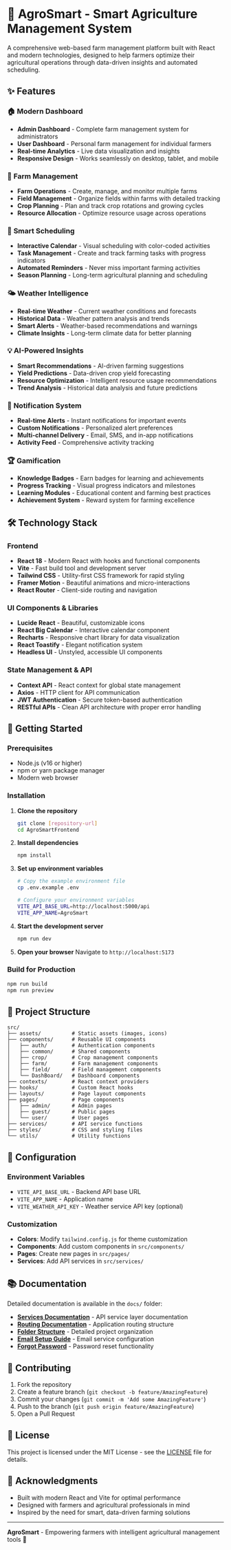 # 🌱 AgroSmart - Smart Agriculture Management System

A comprehensive web-based farm management platform built with React and modern technologies, designed to help farmers optimize their agricultural operations through data-driven insights and automated scheduling.

## ✨ Features

### 🏠 **Modern Dashboard**
- **Admin Dashboard** - Complete farm management system for administrators
- **User Dashboard** - Personal farm management for individual farmers
- **Real-time Analytics** - Live data visualization and insights
- **Responsive Design** - Works seamlessly on desktop, tablet, and mobile

### 🚜 **Farm Management**
- **Farm Operations** - Create, manage, and monitor multiple farms
- **Field Management** - Organize fields within farms with detailed tracking
- **Crop Planning** - Plan and track crop rotations and growing cycles
- **Resource Allocation** - Optimize resource usage across operations

### 📅 **Smart Scheduling**
- **Interactive Calendar** - Visual scheduling with color-coded activities
- **Task Management** - Create and track farming tasks with progress indicators
- **Automated Reminders** - Never miss important farming activities
- **Season Planning** - Long-term agricultural planning and scheduling

### 🌤️ **Weather Intelligence**
- **Real-time Weather** - Current weather conditions and forecasts
- **Historical Data** - Weather pattern analysis and trends
- **Smart Alerts** - Weather-based recommendations and warnings
- **Climate Insights** - Long-term climate data for better planning

### 💡 **AI-Powered Insights**
- **Smart Recommendations** - AI-driven farming suggestions
- **Yield Predictions** - Data-driven crop yield forecasting
- **Resource Optimization** - Intelligent resource usage recommendations
- **Trend Analysis** - Historical data analysis and future predictions

### 🔔 **Notification System**
- **Real-time Alerts** - Instant notifications for important events
- **Custom Notifications** - Personalized alert preferences
- **Multi-channel Delivery** - Email, SMS, and in-app notifications
- **Activity Feed** - Comprehensive activity tracking

### 🏆 **Gamification**
- **Knowledge Badges** - Earn badges for learning and achievements
- **Progress Tracking** - Visual progress indicators and milestones
- **Learning Modules** - Educational content and farming best practices
- **Achievement System** - Reward system for farming excellence

## 🛠️ Technology Stack

### **Frontend**
- **React 18** - Modern React with hooks and functional components
- **Vite** - Fast build tool and development server
- **Tailwind CSS** - Utility-first CSS framework for rapid styling
- **Framer Motion** - Beautiful animations and micro-interactions
- **React Router** - Client-side routing and navigation

### **UI Components & Libraries**
- **Lucide React** - Beautiful, customizable icons
- **React Big Calendar** - Interactive calendar component
- **Recharts** - Responsive chart library for data visualization
- **React Toastify** - Elegant notification system
- **Headless UI** - Unstyled, accessible UI components

### **State Management & API**
- **Context API** - React context for global state management
- **Axios** - HTTP client for API communication
- **JWT Authentication** - Secure token-based authentication
- **RESTful APIs** - Clean API architecture with proper error handling

## 🚀 Getting Started

### **Prerequisites**
- Node.js (v16 or higher)
- npm or yarn package manager
- Modern web browser

### **Installation**

1. **Clone the repository**
   ```bash
   git clone [repository-url]
   cd AgroSmartFrontend
   ```

2. **Install dependencies**
   ```bash
   npm install
   ```

3. **Set up environment variables**
   ```bash
   # Copy the example environment file
   cp .env.example .env
   
   # Configure your environment variables
   VITE_API_BASE_URL=http://localhost:5000/api
   VITE_APP_NAME=AgroSmart
   ```

4. **Start the development server**
   ```bash
   npm run dev
   ```

5. **Open your browser**
   Navigate to `http://localhost:5173`

### **Build for Production**
```bash
npm run build
npm run preview
```

## 📁 Project Structure

```
src/
├── assets/          # Static assets (images, icons)
├── components/      # Reusable UI components
│   ├── auth/        # Authentication components
│   ├── common/      # Shared components
│   ├── crop/        # Crop management components
│   ├── farm/        # Farm management components
│   ├── field/       # Field management components
│   └── DashBoard/   # Dashboard components
├── contexts/        # React context providers
├── hooks/           # Custom React hooks
├── layouts/         # Page layout components
├── pages/           # Page components
│   ├── admin/       # Admin pages
│   ├── guest/       # Public pages
│   └── user/        # User pages
├── services/        # API service functions
├── styles/          # CSS and styling files
└── utils/           # Utility functions
```

## 🔧 Configuration

### **Environment Variables**
- `VITE_API_BASE_URL` - Backend API base URL
- `VITE_APP_NAME` - Application name
- `VITE_WEATHER_API_KEY` - Weather service API key (optional)

### **Customization**
- **Colors**: Modify `tailwind.config.js` for theme customization
- **Components**: Add custom components in `src/components/`
- **Pages**: Create new pages in `src/pages/`
- **Services**: Add API services in `src/services/`

## 📚 Documentation

Detailed documentation is available in the `docs/` folder:

- **[Services Documentation](docs/SERVICES_DOCUMENTATION.md)** - API service layer documentation
- **[Routing Documentation](docs/ROUTING_DOCUMENTATION.md)** - Application routing structure
- **[Folder Structure](docs/FOLDER_STRUCTURE_README.md)** - Detailed project organization
- **[Email Setup Guide](docs/EMAIL_SETUP_GUIDE.md)** - Email service configuration
- **[Forgot Password](docs/FORGOT_PASSWORD_DOCUMENTATION.md)** - Password reset functionality

## 🤝 Contributing

1. Fork the repository
2. Create a feature branch (`git checkout -b feature/AmazingFeature`)
3. Commit your changes (`git commit -m 'Add some AmazingFeature'`)
4. Push to the branch (`git push origin feature/AmazingFeature`)
5. Open a Pull Request

## 📝 License

This project is licensed under the MIT License - see the [LICENSE](LICENSE) file for details.

## 🙏 Acknowledgments

- Built with modern React and Vite for optimal performance
- Designed with farmers and agricultural professionals in mind
- Inspired by the need for smart, data-driven farming solutions

---

**AgroSmart** - Empowering farmers with intelligent agricultural management tools 🌱
